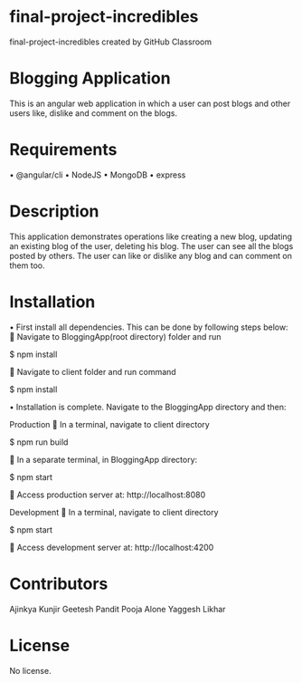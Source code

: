# final-project-incredibles
final-project-incredibles created by GitHub Classroom

# Blogging Application

This is an angular web application in which a user can post blogs and other users like, dislike and comment on the blogs.

# Requirements
•	@angular/cli
•	NodeJS
•	MongoDB
•	express

# Description

This application demonstrates operations like creating a new blog, updating an existing blog of the user, deleting his blog. The user can see all the blogs posted by others. The user can like or dislike any blog and can comment on them too.

# Installation
•	First install all dependencies. This can be done by following steps below:
	Navigate to BloggingApp(root directory) folder and run

$ npm install

	Navigate to client folder and run command

$ npm install

•	Installation is complete. Navigate to the BloggingApp directory and then:  

Production
	In a terminal, navigate to client directory

$ npm run build

	In a separate terminal, in BloggingApp directory:

$ npm start

	Access production server at: http://localhost:8080

Development
	In a terminal, navigate to client directory

$ npm start

	Access development server at: http://localhost:4200

# Contributors
Ajinkya Kunjir
Geetesh Pandit
Pooja Alone
Yaggesh Likhar

# License
No license.
